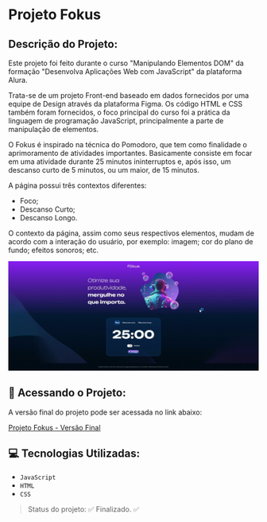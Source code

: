 # Projeto Fokus

## Descrição do Projeto:

Este projeto foi feito durante o curso "Manipulando Elementos DOM" da formação "Desenvolva Aplicações Web com JavaScript" da plataforma Alura.

Trata-se de um projeto Front-end baseado em dados fornecidos por uma equipe de Design através da plataforma Figma. Os código HTML e CSS também foram fornecidos, o foco principal do curso foi a prática da linguagem de programação JavaScript, principalmente a parte de manipulação de elementos.

O Fokus é inspirado na técnica do Pomodoro, que tem como finalidade o aprimoramento de atividades importantes. Basicamente consiste em focar em uma atividade durante 25 minutos ininterruptos e, após isso, um descanso curto de 5 minutos, ou um maior, de 15 minutos.

A página possui três contextos diferentes:

* Foco;
* Descanso Curto;
* Descanso Longo.

O contexto da página, assim como seus respectivos elementos, mudam de acordo com a interação do usuário, por exemplo: imagem; cor do plano de fundo; efeitos sonoros; etc.

![Gif com uma demonstração do projeto, visualizando ambas as abas](./imagens/projetoFokus.gif)

## :floppy_disk: Acessando o Projeto:

A versão final do projeto pode ser acessada no link abaixo:

[Projeto Fokus - Versão Final](https://catalogo-de-favoritos-six.vercel.app/)

## :computer: Tecnologias Utilizadas:

- `JavaScript`
- `HTML`
- `CSS`

> Status do projeto: :white_check_mark: Finalizado. :white_check_mark: